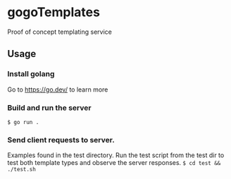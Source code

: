 # gogoTemplates
Proof of concept templating service

## Usage

### Install golang
Go to https://go.dev/ to learn more

### Build and run the server
`$ go run .`

### Send client requests to server.
Examples found in the test directory.  Run the test script from the test dir to test both template types and observe the server responses.
`$ cd test && ./test.sh`